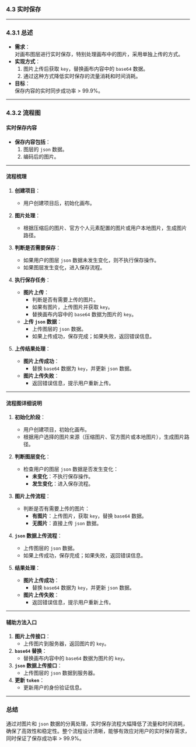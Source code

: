 ### **4.3 实时保存**

---

### **4.3.1 总述**
- **需求**：  
  对画布图层进行实时保存，特别处理画布中的图片，采用单独上传的方式。
- **实现方式**：  
  1. 图片上传后获取 `key`，替换画布内容中的 `base64` 数据。
  2. 通过这种方式降低实时保存的流量消耗和时间消耗。
- **目标**：  
  保存内容的实时同步成功率 > 99.9%。

---

### **4.3.2 流程图**

#### **实时保存内容**
- **保存内容包括**：
  1. 图层的 `json` 数据。
  2. 编码后的图片。

---

#### **流程梳理**

1. **创建项目**：
   - 用户创建项目后，初始化画布。

2. **图片处理**：
   - 根据压缩后的图片、官方个人元素配置的图片或用户本地图片，生成图片路径。

3. **判断是否需要保存**：
   - 如果用户的图层 `json` 数据未发生变化，则不执行保存操作。
   - 如果图层发生变化，进入保存流程。

4. **执行保存任务**：
   - **图片上传**：
     - 判断是否有需要上传的图片。
     - 如果有图片，上传图片并获取 `key`。
     - 替换画布内容中的 `base64` 数据为图片的 `key`。
   - **上传 `json` 数据**：
     - 上传图层的 `json` 数据。
     - 如果上传成功，保存完成；如果失败，返回错误信息。

5. **上传结果处理**：
   - **图片上传成功**：
     - 替换 `base64` 数据为 `key`，并更新 `json` 数据。
   - **图片上传失败**：
     - 返回错误信息，提示用户重新上传。

---

#### **流程图详细说明**

1. **初始化阶段**：
   - 用户创建项目，初始化画布。
   - 根据用户选择的图片来源（压缩图片、官方图片或本地图片），生成图片路径。

2. **判断图层变化**：
   - 检查用户的图层 `json` 数据是否发生变化：
     - **未变化**：不执行保存操作。
     - **发生变化**：进入保存流程。

3. **图片上传流程**：
   - 判断是否有需要上传的图片：
     - **有图片**：上传图片，获取 `key`，替换 `base64` 数据。
     - **无图片**：直接上传 `json` 数据。

4. **`json` 数据上传流程**：
   - 上传图层的 `json` 数据。
   - 如果上传成功，保存完成；如果失败，返回错误信息。

5. **结果处理**：
   - **图片上传成功**：
     - 替换 `base64` 数据为 `key`，并更新 `json` 数据。
   - **图片上传失败**：
     - 返回错误信息，提示用户重新上传。

---

#### **辅助方法入口**
1. **图片上传接口**：
   - 上传图片到服务器，返回图片的 `key`。
2. **`base64` 替换**：
   - 替换画布内容中的 `base64` 数据为图片的 `key`。
3. **`json` 数据上传接口**：
   - 上传图层的 `json` 数据到服务器。
4. **更新 `token`**：
   - 更新用户的身份验证信息。

---

### **总结**
通过对图片和 `json` 数据的分离处理，实时保存流程大幅降低了流量和时间消耗，确保了高效性和稳定性。整个流程设计清晰，能够有效应对用户的实时保存需求，同时保证了保存成功率 > 99.9%。
